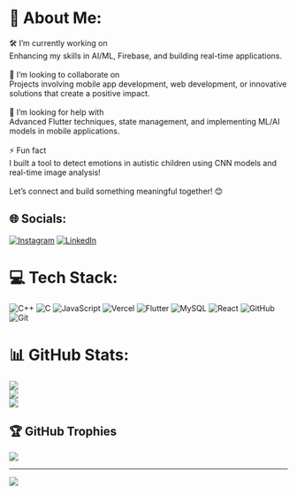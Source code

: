 # 💫 About Me:
🛠️ I’m currently working on<br>Enhancing my skills in AI/ML, Firebase, and building real-time applications.<br><br>🤝 I’m looking to collaborate on<br>Projects involving mobile app development, web development, or innovative solutions that create a positive impact.<br><br>🙌 I’m looking for help with<br>Advanced Flutter techniques, state management, and implementing ML/AI models in mobile applications.<br><br>⚡ Fun fact<br>I built a tool to detect emotions in autistic children using CNN models and real-time image analysis!<br><br>Let’s connect and build something meaningful together! 😊


## 🌐 Socials:
[![Instagram](https://img.shields.io/badge/Instagram-%23E4405F.svg?logo=Instagram&logoColor=white)](https://instagram.com/https://instagram.com/couldberahul) [![LinkedIn](https://img.shields.io/badge/LinkedIn-%230077B5.svg?logo=linkedin&logoColor=white)](https://linkedin.com/in/https://www.linkedin.com/in/rahul-r-058701245) 

# 💻 Tech Stack:
![C++](https://img.shields.io/badge/c++-%2300599C.svg?style=for-the-badge&logo=c%2B%2B&logoColor=white) ![C](https://img.shields.io/badge/c-%2300599C.svg?style=for-the-badge&logo=c&logoColor=white) ![JavaScript](https://img.shields.io/badge/javascript-%23323330.svg?style=for-the-badge&logo=javascript&logoColor=%23F7DF1E) ![Vercel](https://img.shields.io/badge/vercel-%23000000.svg?style=for-the-badge&logo=vercel&logoColor=white) ![Flutter](https://img.shields.io/badge/Flutter-%2302569B.svg?style=for-the-badge&logo=Flutter&logoColor=white) ![MySQL](https://img.shields.io/badge/mysql-4479A1.svg?style=for-the-badge&logo=mysql&logoColor=white) ![React](https://img.shields.io/badge/react-%2320232a.svg?style=for-the-badge&logo=react&logoColor=%2361DAFB) ![GitHub](https://img.shields.io/badge/github-%23121011.svg?style=for-the-badge&logo=github&logoColor=white) ![Git](https://img.shields.io/badge/git-%23F05033.svg?style=for-the-badge&logo=git&logoColor=white)
# 📊 GitHub Stats:
![](https://github-readme-stats.vercel.app/api?username=arch-nemesiz&theme=dark&hide_border=false&include_all_commits=true&count_private=true)<br/>
![](https://github-readme-streak-stats.herokuapp.com/?user=arch-nemesiz&theme=dark&hide_border=false)<br/>
![](https://github-readme-stats.vercel.app/api/top-langs/?username=arch-nemesiz&theme=dark&hide_border=false&include_all_commits=true&count_private=true&layout=compact)

## 🏆 GitHub Trophies
![](https://github-profile-trophy.vercel.app/?username=arch-nemesiz&theme=radical&no-frame=false&no-bg=false&margin-w=4)

---
[![](https://visitcount.itsvg.in/api?id=arch-nemesiz&icon=5&color=0)](https://visitcount.itsvg.in)

<!-- Proudly created with GPRM ( https://gprm.itsvg.in ) -->
